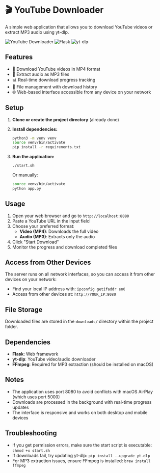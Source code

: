 # 🎬 YouTube Downloader

A simple web application that allows you to download YouTube videos or extract MP3 audio using yt-dlp.

![YouTube Downloader](https://img.shields.io/badge/Python-3.7+-blue.svg)
![Flask](https://img.shields.io/badge/Flask-2.3+-green.svg)
![yt-dlp](https://img.shields.io/badge/yt--dlp-latest-red.svg)

## Features

- 🎥 Download YouTube videos in MP4 format
- 🎵 Extract audio as MP3 files
- 📊 Real-time download progress tracking
- 📁 File management with download history
- 🌐 Web-based interface accessible from any device on your network

## Setup

1. **Clone or create the project directory** (already done)

2. **Install dependencies:**
   ```bash
   python3 -m venv venv
   source venv/bin/activate
   pip install -r requirements.txt
   ```

3. **Run the application:**
   ```bash
   ./start.sh
   ```
   
   Or manually:
   ```bash
   source venv/bin/activate
   python app.py
   ```

## Usage

1. Open your web browser and go to `http://localhost:8080`
2. Paste a YouTube URL in the input field
3. Choose your preferred format:
   - **Video (MP4)**: Downloads the full video
   - **Audio (MP3)**: Extracts only the audio
4. Click "Start Download"
5. Monitor the progress and download completed files

## Access from Other Devices

The server runs on all network interfaces, so you can access it from other devices on your network:
- Find your local IP address with: `ipconfig getifaddr en0`
- Access from other devices at: `http://YOUR_IP:8080`

## File Storage

Downloaded files are stored in the `downloads/` directory within the project folder.

## Dependencies

- **Flask**: Web framework
- **yt-dlp**: YouTube video/audio downloader
- **FFmpeg**: Required for MP3 extraction (should be installed on macOS)

## Notes

- The application uses port 8080 to avoid conflicts with macOS AirPlay (which uses port 5000)
- Downloads are processed in the background with real-time progress updates
- The interface is responsive and works on both desktop and mobile devices

## Troubleshooting

- If you get permission errors, make sure the start script is executable: `chmod +x start.sh`
- If downloads fail, try updating yt-dlp: `pip install --upgrade yt-dlp`
- For MP3 extraction issues, ensure FFmpeg is installed: `brew install ffmpeg`
